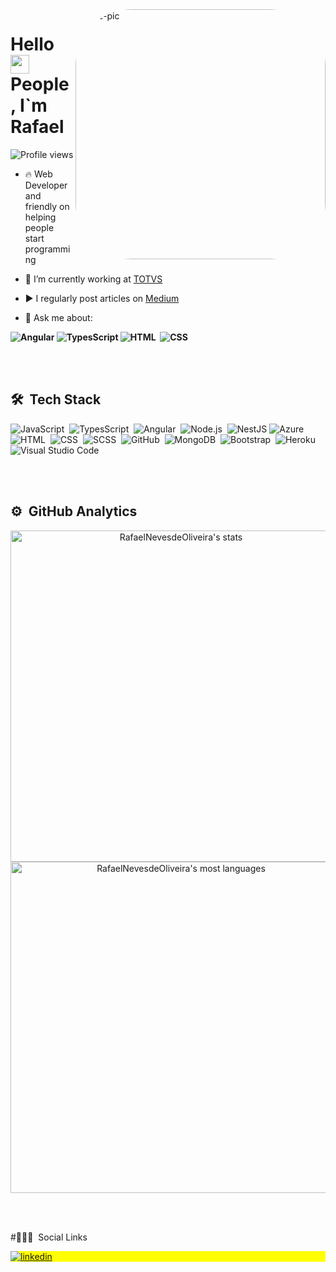 
<img align="right" alt="Ane-pic" height="400" width="400" border-radius="20" style="border-radius:90px;" src="https://cdn.discordapp.com/attachments/409751036975382536/1067934127766126642/Captura_de_Tela_2023-01-25_as_19.28.24.png">
<h1 align="left">Hello <img src="https://raw.githubusercontent.com/kaueMarques/kaueMarques/master/hi.gif" width="30px"> People, I`m Rafael</h1>
<p align="left"> <img src="https://komarev.com/ghpvc/?username=RafaelNevesdeOliveira&color=yellow" alt="Profile views" /> </p>

- 🔥 Web Developer  and friendly on helping people start programming 

- 🔭 I’m currently working at [TOTVS](https://www.totvs.com/wms/?utm_campaign=s-wms&utm_source=google-search&utm_medium=cpc&utm_term=sistema-wms&&utm_term=wms&hsa_tgt=aud-96712161948:kwd-45426232&hsa_src=g&hsa_acc=5745705588&hsa_cam=17450921278&hsa_grp=143398178131&hsa_mt=p&hsa_kw=wms&hsa_net=adwords&hsa_ver=3&hsa_ad=603576690233&gclid=Cj0KCQjwkOqZBhDNARIsAACsbfL7SruhLx4pDyF3ye9x_niKKjcfZYN94O0o18aKlAe9_fJf7P4UV_MaAvLWEALw_wcB&gclsrc=aw.ds)

- ▶️ I regularly post articles on [Medium](https://medium.com/@rafaelneves652)

- 💬 Ask me about:

**![Angular](https://img.shields.io/badge/Angular-DD0031?style=for-the-badge&logo=angular&logoColor=white)&nbsp;![TypesScript](https://img.shields.io/badge/TypeScript-3178C6?logo=TypeScript&logoColor=FFF&style=for-the-badge)&nbsp;![HTML](https://img.shields.io/badge/HTML5-E34F26?style=for-the-badge&logo=html5&logoColor=white)&nbsp; ![CSS](	https://img.shields.io/badge/CSS3-1572B6?style=for-the-badge&logo=css3&logoColor=white)&nbsp;**


<br><br>

## 🛠 &nbsp;Tech Stack

![JavaScript](https://img.shields.io/badge/JavaScript-323330?style=for-the-badge&logo=javascript&logoColor=F7DF1E)&nbsp;
![TypesScript](https://img.shields.io/badge/TypeScript-3178C6?logo=TypeScript&logoColor=FFF&style=for-the-badge)&nbsp;
![Angular](https://img.shields.io/badge/Angular-DD0031?style=for-the-badge&logo=angular&logoColor=white)&nbsp;
![Node.js](https://img.shields.io/badge/Node.js-43853D?style=for-the-badge&logo=node.js&logoColor=white)&nbsp;
![NestJS](https://img.shields.io/badge/nestjs-%23E0234E.svg?style=for-the-badge&logo=nestjs&logoColor=white)
![Azure](https://img.shields.io/badge/azure-%230072C6.svg?style=for-the-badge&logo=microsoftazure&logoColor=white)
![HTML](https://img.shields.io/badge/HTML5-E34F26?style=for-the-badge&logo=html5&logoColor=white)&nbsp;
![CSS](	https://img.shields.io/badge/CSS3-1572B6?style=for-the-badge&logo=css3&logoColor=white)&nbsp;
![SCSS](https://img.shields.io/badge/Sass-CC6699?style=for-the-badge&logo=sass&logoColor=white)&nbsp;
![GitHub](https://img.shields.io/badge/GitHub-100000?style=for-the-badge&logo=github&logoColor=white)&nbsp;
![MongoDB](https://img.shields.io/badge/MongoDB-4EA94B?style=for-the-badge&logo=mongodb&logoColor=white)&nbsp;
![Bootstrap](https://img.shields.io/badge/Bootstrap-563D7C?style=for-the-badge&logo=bootstrap&logoColor=white)&nbsp;
![Heroku](https://img.shields.io/badge/Heroku-430098?style=for-the-badge&logo=heroku&logoColor=white)&nbsp;
![Visual Studio Code](https://img.shields.io/badge/Visual%20Studio%20Code-0078d7.svg?style=for-the-badge&logo=visual-studio-code&logoColor=white)


<br><br>

## ⚙️ &nbsp;GitHub Analytics

<p align="center">
<img width="530em" src="https://github-readme-stats.vercel.app/api?username=RafaelNevesdeOliveira&show_icons=true&theme=vision-friendly-dark" alt="RafaelNevesdeOliveira's stats"/>
<img width="530em" src="https://github-readme-stats.vercel.app/api/top-langs/?username=RafaelNevesdeOliveira&layout=compact&theme=vision-friendly-dark" alt="RafaelNevesdeOliveira's most languages"/>
</p>

<br><br>

#🙍🏼‍♂ &nbsp;Social Links

<p align="left" style="background:yellow">
<a href="https://www.linkedin.com/in/rafaelnevesdev/" target="_blank">
  <img align="center" src="https://img.shields.io/badge/linkedin-%230077B5.svg?style=for-the-badge&logo=linkedin&logoColor=white" alt="linkedin"/>
</a>

</p>



<!--
**RafaelNevesdeOliveira/RafaelNevesdeOliveira** is a ✨ _special_ ✨ repository because its `README.md` (this file) appears on your GitHub profile.

Here are some ideas to get you started:

- 🔭 I’m currently working on ...
- 🌱 I’m currently learning ...
- 👯 I’m looking to collaborate on ...
- 🤔 I’m looking for help with ...
- 💬 Ask me about ...
- 📫 How to reach me: ...
- 😄 Pronouns: ...
- ⚡ Fun fact: ...
-->
